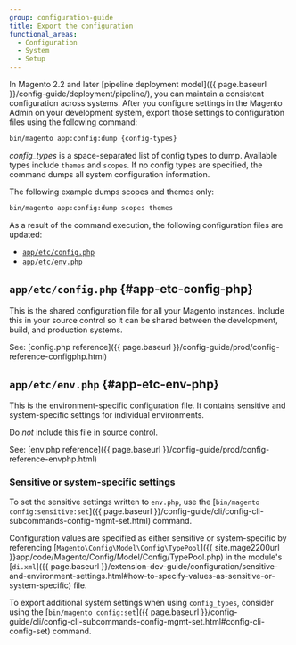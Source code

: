 ```yaml
---
group: configuration-guide
title: Export the configuration
functional_areas:
  - Configuration
  - System
  - Setup
---
```


In Magento 2.2 and later [pipeline deployment model]({{ page.baseurl }}/config-guide/deployment/pipeline/), you can maintain a consistent configuration across systems. After you configure settings in the Magento Admin on your development system, export those settings to configuration files using the following command:

```bash
bin/magento app:config:dump {config-types}
```

_config_types_ is a space-separated list of config types to dump. Available types include `themes` and `scopes`. If no config types are specified, the command dumps all system configuration information.

The following example dumps scopes and themes only:

 ```bash
bin/magento app:config:dump scopes themes
```

As a result of the command execution, the following configuration files are updated:

-   [`app/etc/config.php`](#app-etc-config-php)
-   [`app/etc/env.php`](#app-etc-env-php)

## `app/etc/config.php` {#app-etc-config-php}

This is the shared configuration file for all your Magento instances.
Include this in your source control so it can be shared between the development, build, and production systems.

See: [config.php reference]({{ page.baseurl }}/config-guide/prod/config-reference-configphp.html)

## `app/etc/env.php` {#app-etc-env-php}

This is the environment-specific configuration file.
It contains sensitive and system-specific settings for individual environments.

Do _not_ include this file in source control.

See: [env.php reference]({{ page.baseurl }}/config-guide/prod/config-reference-envphp.html)

### Sensitive or system-specific settings

To set the sensitive settings written to `env.php`, use the [`bin/magento config:sensitive:set`]({{ page.baseurl }}/config-guide/cli/config-cli-subcommands-config-mgmt-set.html) command.

Configuration values are specified as either sensitive or system-specific by referencing [`Magento\Config\Model\Config\TypePool`]({{ site.mage2200url }}app/code/Magento/Config/Model/Config/TypePool.php) in the module's [`di.xml`]({{ page.baseurl }}/extension-dev-guide/configuration/sensitive-and-environment-settings.html#how-to-specify-values-as-sensitive-or-system-specific) file.

To export additional system settings when using `config_types`, consider using the [`bin/magento config:set`]({{ page.baseurl }}/config-guide/cli/config-cli-subcommands-config-mgmt-set.html#config-cli-config-set) command. 
